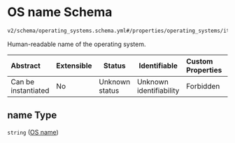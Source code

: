 # OS name Schema

```txt
v2/schema/operating_systems.schema.yml#/properties/operating_systems/items/properties/name
```

Human-readable name of the operating system.


| Abstract            | Extensible | Status         | Identifiable            | Custom Properties | Additional Properties | Access Restrictions | Defined In                                                           |
| :------------------ | ---------- | -------------- | ----------------------- | :---------------- | --------------------- | ------------------- | -------------------------------------------------------------------- |
| Can be instantiated | No         | Unknown status | Unknown identifiability | Forbidden         | Allowed               | none                | [device.schema.json\*](../device.schema.json "open original schema") |

## name Type

`string` ([OS name](device-properties-operating-systems-operating-system-properties-os-name.md))
